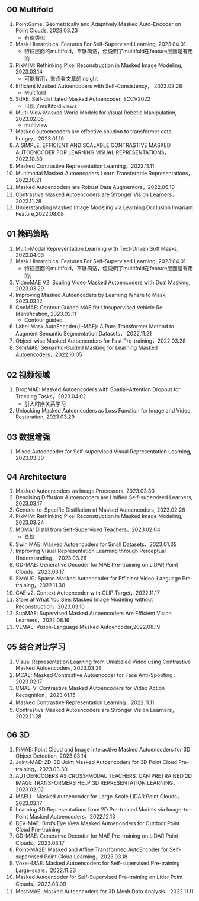 ## 00 Multifold
1. PointGame: Geometrically and Adaptively Masked Auto-Encoder on Point Clouds, 2023.03.23
    * 有些类似
2. Mask Hierarchical Features For Self-Supervised Learning, 2023.04.01
    * 特征层面的multifold，不够简洁，但说明了multifold在feature层面是有用的
3. PixMIM: Rethinking Pixel Reconstruction in Masked Image Modeling, 2023.03.14 
    * 可能有用，重点看文章的insight
4. Efficient Masked Autoencoders with Self-Consistency， 2023.02.28
    * Multifold 
5. SdAE: Self-distillated Masked Autoencoder, ECCV2022
    * 出现了multifold views
6. Multi-View Masked World Models for Visual Robotic Manipulation, 2023.02.05
    * multiview
7. Masked autoencoders are effective solution to transformer data-hungry，2023.01.10
8. A SIMPLE, EFFICIENT AND SCALABLE CONTRASTIVE MASKED AUTOENCODER FOR LEARNING VISUAL REPRESENTATIONS，2022.10.30
9. Masked Contrastive Representation Learning，2022.11.11
10. Multimodal Masked Autoencoders Learn Transferable Representations，2022.10.21
11. Masked Autoencoders are Robust Data Augmentors，2022.06.10
12. Contrastive Masked Autoencoders are Stronger Vision Learners，2022.11.28
13. Understanding Masked Image Modeling via Learning Occlusion Invariant Feature,2022.08.08



## 01 掩码策略
1. Multi-Modal Representation Learning with Text-Driven Soft Masks, 2023.04.03
2. Mask Hierarchical Features For Self-Supervised Learning, 2023.04.01
    * 特征层面的multifold，不够简洁，但说明了multifold在feature层面是有用的。
3. VideoMAE V2: Scaling Video Masked Autoencoders with Dual Masking, 2023.03.29
4. Improving Masked Autoencoders by Learning Where to Mask, 2023.03.12
5. ConMAE: Contour Guided MAE for Unsupervised Vehicle Re-Identification, 2023.02.11
    * Contour guided
6. Label Mask AutoEncoder(L-MAE): A Pure Transformer Method to Augment Semantic Segmentation Datasets， 2022.11.21
7. Object-wise Masked Autoencoders for Fast Pre-training，2022.03.28
8. SemMAE: Semantic-Guided Masking for Learning Masked Autoencoders，2022.10.05


## 02 视频领域
1. DropMAE: Masked Autoencoders with Spatial-Attention Dropout for Tracking Tasks，2023.04.02
    * 引入时序关系学习
2. Unlocking Masked Autoencoders as Loss Function for Image and Video Restoration, 2023.03.29


## 03 数据增强
1. Mixed Autoencoder for Self-supervised Visual Representation Learning, 2023.03.30

## 04 Architecture
1. Masked Autoencoders as Image Processors, 2023.03.30
2. Denoising Diffusion Autoencoders are Unified Self-supervised Learners, 2023.03.17
3. Generic-to-Specific Distillation of Masked Autoencoders, 2023.02.28
4. PixMIM: Rethinking Pixel Reconstruction in Masked Image Modeling, 2023.03.24
5. MOMA: Distill from Self-Supervised Teachers，2023.02.04
    * 蒸馏
6. Swin MAE: Masked Autoencoders for Small Datasets，2023.01.05
7. Improving Visual Representation Learning through Perceptual Understanding， 2023.03.28
8. GD-MAE: Generative Decoder for MAE Pre-training on LiDAR Point Clouds，2023.03.17
9. SMAUG: Sparse Masked Autoencoder for Efficient Video-Language Pre-training，2022.11.30
10. CAE v2: Context Autoencoder with CLIP Target，2022.11.17
11. Stare at What You See: Masked Image Modeling without Reconstruction，2023.03.16
12. SupMAE: Supervised Masked Autoencoders Are Efficient Vision Learners，2022.08.16
13. VLMAE: Vision-Language Masked Autoencoder,2022.08.19

## 05 结合对比学习
1. Visual Representation Learning from Unlabeled Video using Contrastive Masked Autoencoders, 2023.03.21
2. MCAE: Masked Contrastive Autoencoder for Face Anti-Spoofing， 2023.02.17
3. CMAE-V: Contrastive Masked Autoencoders for Video Action Recognition，2023.01.15
4. Masked Contrastive Representation Learning，2022.11.11
5. Contrastive Masked Autoencoders are Stronger Vision Learners，2022.11.28

## 06 3D
1. PiMAE: Point Cloud and Image Interactive Masked Autoencoders for 3D Object Detection, 2023.03.14
2. Joint-MAE: 2D-3D Joint Masked Autoencoders for 3D Point Cloud Pre-training，2023.03.30
3. AUTOENCODERS AS CROSS-MODAL TEACHERS: CAN PRETRAINED 2D IMAGE TRANSFORMERS HELP 3D REPRESENTATION LEARNING，2023.02.02
4. MAELi - Masked Autoencoder for Large-Scale LiDAR Point Clouds，2023.03.17
5. Learning 3D Representations from 2D Pre-trained Models via Image-to-Point Masked Autoencoders，2022.12.13
6. BEV-MAE: Bird’s Eye View Masked Autoencoders for Outdoor Point Cloud Pre-training
7. GD-MAE: Generative Decoder for MAE Pre-training on LiDAR Point Clouds，2023.03.17
8. Point-MA2E: Masked and Affine Transformed AutoEncoder for Self-supervised Point Cloud Learning，2023.03.18
9. Voxel-MAE: Masked Autoencoders for Self-supervised Pre-training Large-scale，2022.11.23
10. Masked Autoencoder for Self-Supervised Pre-training on Lidar Point Clouds，2023.03.09
11. MeshMAE: Masked Autoencoders for 3D Mesh Data Analysis，2022.11.11
